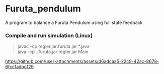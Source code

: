 # Furuta_pendulum
A program to balance a Furuta Pendulum using full state feedback

### Compile and run simulation (Linux)
> javac -cp regler.jar:furuta.jar *.java\
> java -cp .:furuta.jar:regler.jar Main



https://github.com/user-attachments/assets/d6adcaa5-22c9-42ac-8678-6fcc1adbc129

